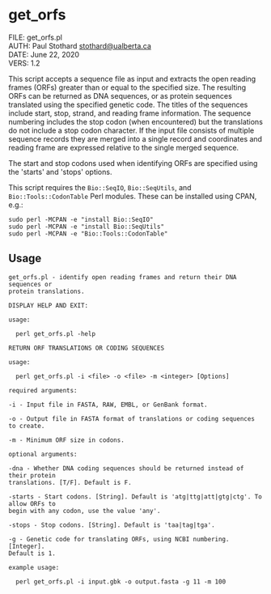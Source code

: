 # get\_orfs

FILE: get\_orfs.pl  
AUTH: Paul Stothard <stothard@ualberta.ca>  
DATE: June 22, 2020  
VERS: 1.2  

This script accepts a sequence file as input and extracts the open reading frames (ORFs) greater than or equal to the specified size. The resulting ORFs can be returned as DNA sequences, or as protein sequences translated using the specified genetic code. The titles of the sequences include start, stop, strand, and reading frame information. The sequence numbering includes the stop codon (when encountered) but the translations do not include a stop codon character. If the input file consists of multiple sequence records they are merged into a single record and coordinates and reading frame are expressed relative to the single merged sequence.

The start and stop codons used when identifying ORFs are specified using the 'starts' and 'stops' options. 

This script requires the `Bio::SeqIO`, `Bio::SeqUtils`, and `Bio::Tools::CodonTable` Perl modules. These can be installed using CPAN, e.g.:

```
sudo perl -MCPAN -e "install Bio::SeqIO"
sudo perl -MCPAN -e "install Bio::SeqUtils"
sudo perl -MCPAN -e "Bio::Tools::CodonTable"
```

## Usage

```
get_orfs.pl - identify open reading frames and return their DNA sequences or
protein translations.

DISPLAY HELP AND EXIT:

usage:

  perl get_orfs.pl -help

RETURN ORF TRANSLATIONS OR CODING SEQUENCES

usage:

  perl get_orfs.pl -i <file> -o <file> -m <integer> [Options]

required arguments:

-i - Input file in FASTA, RAW, EMBL, or GenBank format.

-o - Output file in FASTA format of translations or coding sequences to create.

-m - Minimum ORF size in codons.

optional arguments:

-dna - Whether DNA coding sequences should be returned instead of their protein
translations. [T/F]. Default is F.

-starts - Start codons. [String]. Default is 'atg|ttg|att|gtg|ctg'. To allow ORFs to
begin with any codon, use the value 'any'.

-stops - Stop codons. [String]. Default is 'taa|tag|tga'.

-g - Genetic code for translating ORFs, using NCBI numbering. [Integer].
Default is 1.

example usage:

  perl get_orfs.pl -i input.gbk -o output.fasta -g 11 -m 100
```
